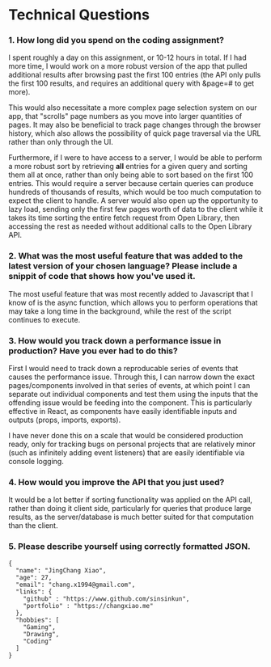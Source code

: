 # Technical Questions

### 1. How long did you spend on the coding assignment?

I spent roughly a day on this assignment, or 10-12 hours in total. If I had more time, I would work on a more robust version of the app that pulled additional results after browsing past the first 100 entries (the API only pulls the first 100 results, and requires an additional query with &page=# to get more).

This would also necessitate a more complex page selection system on our app, that "scrolls" page numbers as you move into larger quantities of pages. It may also be beneficial to track page changes through the browser history, which also allows the possibility of quick page traversal via the URL rather than only through the UI.

Furthermore, if I were to have access to a server, I would be able to perform a more robust sort by retrieving **all** entries for a given query and sorting them all at once, rather than only being able to sort based on the first 100 entries. This would require a server because certain queries can produce hundreds of thousands of results, which would be too much computation to expect the client to handle. A server would also open up the opportunity to lazy load, sending only the first few pages worth of data to the client while it takes its time sorting the entire fetch request from Open Library, then accessing the rest as needed without additional calls to the Open Library API.


### 2. What was the most useful feature that was added to the latest version of your chosen language? Please include a snippit of code that shows how you've used it.

The most useful feature that was most recently added to Javascript that I know of is the async function, which allows you to perform operations that may take a long time in the background, while the rest of the script continues to execute.


### 3. How would you track down a performance issue in production? Have you ever had to do this?

First I would need to track down a reproducable series of events that causes the performance issue. Through this, I can narrow down the exact pages/components involved in that series of events, at which point I can separate out individual components and test them using the inputs that the offending issue would be feeding into the component. This is particularly effective in React, as components have easily identifiable inputs and outputs (props, imports, exports).

I have never done this on a scale that would be considered production ready, only for tracking bugs on personal projects that are relatively minor (such as infinitely adding event listeners) that are easily identifiable via console logging.


### 4. How would you improve the API that you just used?

It would be a lot better if sorting functionality was applied on the API call, rather than doing it client side, particularly for queries that produce large results, as the server/database is much better suited for that computation than the client.


### 5. Please describe yourself using correctly formatted JSON.
```
{
  "name": "JingChang Xiao",
  "age": 27,
  "email": "chang.x1994@gmail.com",
  "links": {
    "github" : "https://www.github.com/sinsinkun",
    "portfolio" : "https://changxiao.me"
  },
  "hobbies": [
    "Gaming",
    "Drawing",
    "Coding"
  ]
}
```